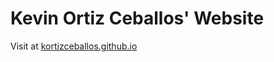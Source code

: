 # Kevin Ortiz Ceballos' Website

Visit at [kortizceballos.github.io](http://kortizceballos.github.io)
